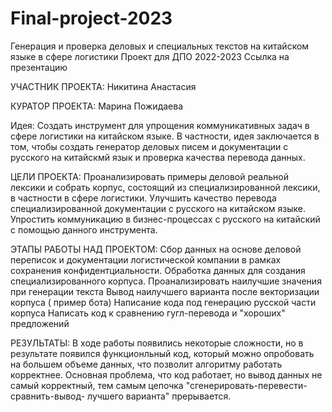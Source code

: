 # Final-project-2023
Генерация и проверка деловых и специальных текстов на китайском языке в сфере логистики
Проект для ДПО 2022-2023 Ссылка на презентацию 


УЧАСТНИК ПРОЕКТА:
Никитина Анастасия


КУРАТОР ПРОЕКТА:
Марина Пожидаева

Идея: Создать инструмент для упрощения коммуникативных задач в сфере логистики на китайском языке. 
В частности, идея заключается в том, чтобы создать генератор деловых писем и документации с русского на китайскмй язык и проверка качества перевода данных.

ЦЕЛИ ПРОЕКТА:
Проанализировать примеры деловой реальной лексики и собрать корпус, состоящий из специализированной лексики, в частности в сфере логистики.
Улучшить качество перевода специализированной документации с русского на китайском языке.
Упростить коммуникацию в бизнес-процессах с русского на китайский  с помощью данного инструмента.

ЭТАПЫ РАБОТЫ НАД ПРОЕКТОМ:
Сбор данных на основе деловой переписок и документации  логистической компании в рамках сохранения конфидентциальности.
Обработка данных для создания специализированного корпуса.
Проанализировать наилучшие значения при генерации текста
Вывод наилучшего варианта после векторизации корпуса ( пример бота)
Написание кода под генерацию русской части корпуса
Написать код к сравнению гугл-перевода и "хороших" предложений

РЕЗУЛЬТАТЫ:
В ходе работы появились некоторые сложности, но в результате появился функционльный код, который можно опробовать на большем объеме данных, что позволит алгоритму работать корректнее. Основная проблема, что код работает, но вывод данных не самый корректный, тем самым цепочка "сгенерировать-перевести-сравнить-вывод- лучшего варианта" прерывается.
